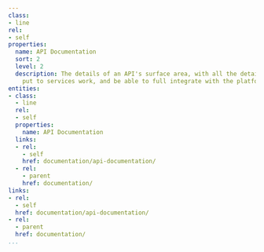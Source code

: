 ```yaml
---
class:
- line
rel:
- self
properties:
  name: API Documentation
  sort: 2
  level: 2
  description: The details of an API's surface area, with all the details needed to
    put to services work, and be able to full integrate with the platform.
entities:
- class:
  - line
  rel:
  - self
  properties:
    name: API Documentation
  links:
  - rel:
    - self
    href: documentation/api-documentation/
  - rel:
    - parent
    href: documentation/
links:
- rel:
  - self
  href: documentation/api-documentation/
- rel:
  - parent
  href: documentation/
...
```

